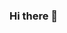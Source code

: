 ### Hi there 👋

<!--
**Mohamed-Monir/Mohamed-Monir** is a ✨ _special_ ✨ repository because its `README.md` (this file) appears on your GitHub profile.

Here are some ideas to get you started:

- 🔭 I’m currently working on ...embedded systems
- 🌱 I’m currently learning ...advnaced topincs in embedded systems
- 👯 I’m looking to collaborate on ...embedded systems projects
- 🤔 I’m looking for help with ...
- 💬 Ask me about ...
- 📫 How to reach me: ...0123456789
- 😄 Pronouns: ...Mr.
- ⚡ Fun fact: ...I illustrate the code to rubber duck 
-->
